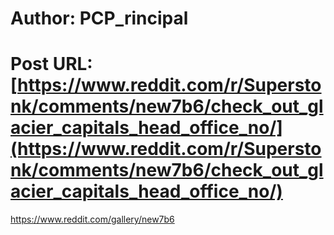 # Author: PCP_rincipal
# Post URL: [https://www.reddit.com/r/Superstonk/comments/new7b6/check_out_glacier_capitals_head_office_no/](https://www.reddit.com/r/Superstonk/comments/new7b6/check_out_glacier_capitals_head_office_no/)


https://www.reddit.com/gallery/new7b6